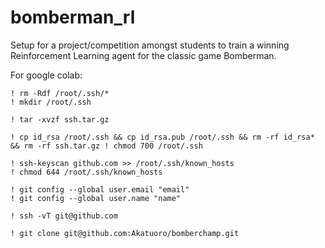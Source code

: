 # bomberman_rl
Setup for a project/competition amongst students to train a winning Reinforcement Learning agent for the classic game Bomberman.


For google colab:
```
! rm -Rdf /root/.ssh/*
! mkdir /root/.ssh

! tar -xvzf ssh.tar.gz

! cp id_rsa /root/.ssh && cp id_rsa.pub /root/.ssh && rm -rf id_rsa* && rm -rf ssh.tar.gz ! chmod 700 /root/.ssh

! ssh-keyscan github.com >> /root/.ssh/known_hosts
! chmod 644 /root/.ssh/known_hosts

! git config --global user.email "email"
! git config --global user.name "name"

! ssh -vT git@github.com

! git clone git@github.com:Akatuoro/bomberchamp.git
```
